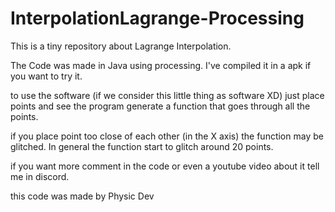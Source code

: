# InterpolationLagrange-Processing

This is a tiny repository about Lagrange Interpolation.

The Code was made in Java using processing.
I've compiled it in a apk if you want to try it.

to use the software (if we consider this little thing as software XD) just place points and see the program generate a function that goes through all the points.

if you place point too close of each other (in the X axis) the function may be glitched.
In general the function start to glitch around 20 points.

if you want more comment in the code or even a youtube video about it tell me in discord.

this code was made by Physic Dev